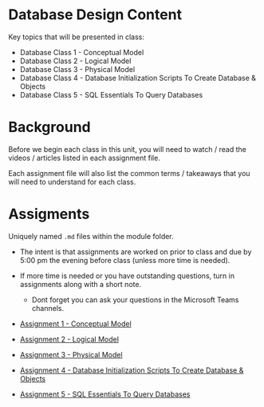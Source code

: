# Database Design Content

Key topics that will be presented in class:

* Database Class 1 - Conceptual Model
* Database Class 2 - Logical Model
* Database Class 3 - Physical Model
* Database Class 4 - Database Initialization Scripts To Create Database & Objects
* Database Class 5 - SQL Essentials To Query Databases

# Background

Before we begin each class in this unit, you will need to watch / read the videos / articles listed in each assignment file.

Each assignment file will also list the common terms / takeaways that you will need to understand for each class.

# Assigments

Uniquely named `.md` files within the module folder.
* The intent is that assignments are worked on prior to class and due by 5:00 pm the evening before class (unless more time is needed).
* If more time is needed or you have outstanding questions, turn in assignments along with a short note.
  - Dont forget you can ask your questions in the Microsoft Teams channels.

* [Assignment 1 - Conceptual Model](Assignment-1.md)
* [Assignment 2 - Logical Model](Assignment-2.md)
* [Assignment 3 - Physical Model](Assignment-3.md)
* [Assignment 4 - Database Initialization Scripts To Create Database & Objects](Assignment-4.md)
* [Assignment 5 - SQL Essentials To Query Databases](Assignment-5.md)
